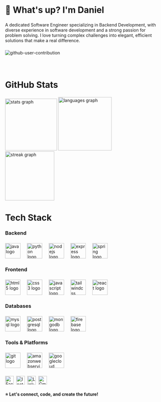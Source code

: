 <h1 align="left">🌊 What's up? I'm Daniel</h1>

###

<p align="left">A dedicated Software Engineer specializing in Backend Development, with diverse experience in software development and a strong passion for problem solving. I love turning complex challenges into elegant, efficient solutions that make a real difference.</p>

###

![github-user-contribution](https://github.com/user-attachments/assets/a603b184-2b97-4d0a-add7-dafa26a9cca3)

###

<br clear="both">


###

<h1 align="left">GitHub Stats</h1>

###

<div align="left">
  <img src="https://github-readme-stats.vercel.app/api?username=DanielHC16&hide_title=false&hide_rank=false&show_icons=true&include_all_commits=true&count_private=true&disable_animations=false&theme=merko&locale=en&hide_border=false&order=1&custom_title=My%20GitHub%20Stats" height="169" alt="stats graph" />
  
  <img src="https://github-readme-stats.vercel.app/api/top-langs?username=DanielHC16&locale=en&hide_title=false&layout=compact&card_width=320&langs_count=6&theme=merko&hide_border=false&order=2" height="174" alt="languages graph" />
  
  <img src="https://streak-stats.demolab.com?user=DanielHC16&locale=en&mode=daily&theme=merko&hide_border=false&border_radius=5&date_format=%5BY.%5Dn.j&order=3" height="160" alt="streak graph" />
</div>




###

<h1 align="left">Tech Stack</h1>

###

<h3 align="left">Backend</h3>

###

<div align="left">
  <img src="https://skillicons.dev/icons?i=java" height="50" alt="java logo"  />
  <img width="13" />
  <img src="https://skillicons.dev/icons?i=py" height="50" alt="python logo"  />
  <img width="13" />
  <img src="https://skillicons.dev/icons?i=nodejs" height="50" alt="nodejs logo"  />
  <img width="13" />
  <img src="https://skillicons.dev/icons?i=express" height="50" alt="express logo"  />
  <img width="13" />
  <img src="https://skillicons.dev/icons?i=spring" height="50" alt="spring logo"  />
</div>

###

<h3 align="left">Frontend</h3>

###

<div align="left">
  <img src="https://cdn.jsdelivr.net/gh/devicons/devicon/icons/html5/html5-original.svg" height="50" alt="html5 logo"  />
  <img width="13" />
  <img src="https://cdn.jsdelivr.net/gh/devicons/devicon/icons/css3/css3-original.svg" height="50" alt="css3 logo"  />
  <img width="13" />
  <img src="https://cdn.jsdelivr.net/gh/devicons/devicon/icons/javascript/javascript-original.svg" height="50" alt="javascript logo"  />
  <img width="13" />
  <img src="https://skillicons.dev/icons?i=tailwind" height="50" alt="tailwindcss logo"  />
  <img width="13" />
  <img src="https://skillicons.dev/icons?i=react" height="50" alt="react logo"  />
</div>

###

<h3 align="left">Databases</h3>

###

<div align="left">
  <img src="https://cdn.jsdelivr.net/gh/devicons/devicon/icons/mysql/mysql-original.svg" height="50" alt="mysql logo"  />
  <img width="13" />
  <img src="https://cdn.jsdelivr.net/gh/devicons/devicon/icons/postgresql/postgresql-original.svg" height="50" alt="postgresql logo"  />
  <img width="13" />
  <img src="https://cdn.jsdelivr.net/gh/devicons/devicon/icons/mongodb/mongodb-original.svg" height="50" alt="mongodb logo"  />
  <img width="13" />
  <img src="https://cdn.jsdelivr.net/gh/devicons/devicon/icons/firebase/firebase-plain.svg" height="50" alt="firebase logo"  />
</div>

###

<h3 align="left">Tools & Platforms</h3>

###

<div align="left">
  <img src="https://cdn.jsdelivr.net/gh/devicons/devicon/icons/git/git-original.svg" height="50" alt="git logo"  />
  <img width="13" />
  <img src="https://skillicons.dev/icons?i=aws" height="50" alt="amazonwebservices logo"  />
  <img width="13" />
  <img src="https://skillicons.dev/icons?i=gcp" height="50" alt="googlecloud logo"  />
</div>

###

<div align="left" style="display: flex; gap: 8px; flex-wrap: wrap;">
  <a href="https://www.facebook.com/hardy.0777" target="_blank" title="Facebook">
    <img src="https://img.shields.io/badge/-Facebook-1877F2?style=flat-square&logo=facebook&logoColor=white" alt="Facebook logo" height="28" />
  </a>
  <a href="https://www.instagram.com/dear.dnl/" target="_blank" title="Instagram">
    <img src="https://img.shields.io/badge/-Instagram-E4405F?style=flat-square&logo=instagram&logoColor=white" alt="Instagram logo" height="28" />
  </a>
  <a href="https://www.linkedin.com/in/danielcamacho777/" target="_blank" title="LinkedIn">
    <img src="https://img.shields.io/badge/-LinkedIn-0077B5?style=flat-square&logo=linkedin&logoColor=white" alt="LinkedIn logo" height="28" />
  </a>
  <a href="mailto:danielcamacho0416@gmail.com" target="_blank" title="Gmail">
    <img src="https://img.shields.io/badge/-Gmail-D14836?style=flat-square&logo=gmail&logoColor=white" alt="Gmail logo" height="28" />
  </a>
</div>


###

<h4 align="left">⭐ Let's connect, code, and create the future!</h4>

###
